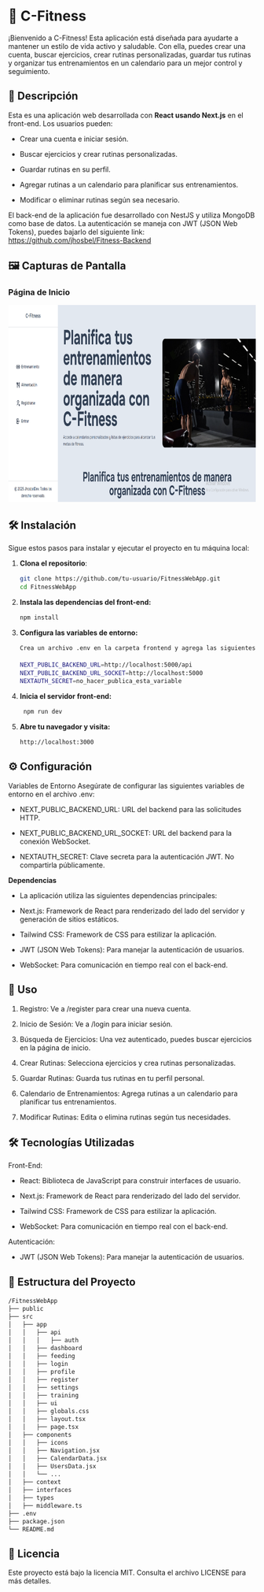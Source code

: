 # 🍔 C-Fitness

¡Bienvenido a C-Fitness! Esta aplicación está diseñada para ayudarte a mantener un estilo de vida activo y saludable. Con ella, puedes crear una cuenta, buscar ejercicios, crear rutinas personalizadas, guardar tus rutinas y organizar tus entrenamientos en un calendario para un mejor control y seguimiento.

## 📝 Descripción

Esta es una aplicación web desarrollada con **React usando Next.js** en el front-end. Los usuarios pueden:

- Crear una cuenta e iniciar sesión.

- Buscar ejercicios y crear rutinas personalizadas.

- Guardar rutinas en su perfil.

- Agregar rutinas a un calendario para planificar sus entrenamientos.

- Modificar o eliminar rutinas según sea necesario.

El back-end de la aplicación fue desarrollado con NestJS y utiliza MongoDB como base de datos. La autenticación se maneja con JWT (JSON Web Tokens), puedes bajarlo del siguiente link: https://github.com/jhosbel/Fitness-Backend

## 🖼️ Capturas de Pantalla

### Página de Inicio
<img src="public/c-fitnasshome.png" alt="Página de Inicio" width="600" height="400" />

## 🛠️ Instalación

Sigue estos pasos para instalar y ejecutar el proyecto en tu máquina local:

1. **Clona el repositorio**:
   ```bash
   git clone https://github.com/tu-usuario/FitnessWebApp.git
   cd FitnessWebApp
2. **Instala las dependencias del front-end:**
    ```bash Copy
    npm install
3. **Configura las variables de entorno:**
    ```bash Copy
    Crea un archivo .env en la carpeta frontend y agrega las siguientes variables:

    NEXT_PUBLIC_BACKEND_URL=http://localhost:5000/api
    NEXT_PUBLIC_BACKEND_URL_SOCKET=http://localhost:5000
    NEXTAUTH_SECRET=no_hacer_publica_esta_variable
4. **Inicia el servidor front-end:**
   ```bash Copy
    npm run dev
5. **Abre tu navegador y visita:**
    ```bash Copy
    http://localhost:3000

## ⚙️ Configuración

Variables de Entorno
Asegúrate de configurar las siguientes variables de entorno en el archivo .env:

- NEXT_PUBLIC_BACKEND_URL: URL del backend para las solicitudes HTTP.

- NEXT_PUBLIC_BACKEND_URL_SOCKET: URL del backend para la conexión WebSocket.

- NEXTAUTH_SECRET: Clave secreta para la autenticación JWT. No compartirla públicamente.

**Dependencias**

- La aplicación utiliza las siguientes dependencias principales:

- Next.js: Framework de React para renderizado del lado del servidor y generación de sitios estáticos.

- Tailwind CSS: Framework de CSS para estilizar la aplicación.

- JWT (JSON Web Tokens): Para manejar la autenticación de usuarios.

- WebSocket: Para comunicación en tiempo real con el back-end.

## 🚀 Uso
1. Registro: Ve a /register para crear una nueva cuenta.

2. Inicio de Sesión: Ve a /login para iniciar sesión.

3. Búsqueda de Ejercicios: Una vez autenticado, puedes buscar ejercicios en la página de inicio.

4. Crear Rutinas: Selecciona ejercicios y crea rutinas personalizadas.

5. Guardar Rutinas: Guarda tus rutinas en tu perfil personal.

6. Calendario de Entrenamientos: Agrega rutinas a un calendario para planificar tus entrenamientos.

7. Modificar Rutinas: Edita o elimina rutinas según tus necesidades.

## 🛠️ Tecnologías Utilizadas
Front-End:
- React: Biblioteca de JavaScript para construir interfaces de usuario.

- Next.js: Framework de React para renderizado del lado del servidor.

- Tailwind CSS: Framework de CSS para estilizar la aplicación.

- WebSocket: Para comunicación en tiempo real con el back-end.

Autenticación:
- JWT (JSON Web Tokens): Para manejar la autenticación de usuarios.

## 📂 Estructura del Proyecto
    /FitnessWebApp
    ├── public
    ├── src
    │   ├── app
    │   │   ├── api
    │   │   │   ├── auth
    │   │   ├── dashboard
    │   │   ├── feeding
    │   │   ├── login
    │   │   ├── profile
    │   │   ├── register
    │   │   ├── settings
    │   │   ├── training
    │   │   ├── ui
    │   │   ├── globals.css
    │   │   ├── layout.tsx
    │   │   ├── page.tsx
    │   ├── components
    │   │   ├── icons
    │   │   ├── Navigation.jsx
    │   │   ├── CalendarData.jsx
    │   │   ├── UsersData.jsx
    │   │   └── ...
    │   ├── context
    │   ├── interfaces
    │   ├── types
    │   ├── middleware.ts
    ├── .env
    ├── package.json
    └── README.md

## 📄 Licencia
Este proyecto está bajo la licencia MIT. Consulta el archivo LICENSE para más detalles.
